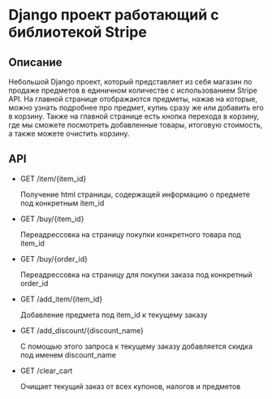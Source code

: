 # Django проект работающий с библиотекой Stripe

## Описание

Небольшой Django проект, который представляет из себя магазин по продаже предметов в единичном количестве с использованием Stripe API.
На главной странице отображаются предметы, нажав на которые, можно узнать подробнее про предмет, купиь сразу же или добавить его в корзину. 
Также на главной странице есть кнопка перехода в корзину, где мы сможете посмотреть добавленные товары, итоговую стоимость, а также можете очистить корзину.

## API

- GET /item/{item_id}

  Получение html страницы, содержащей информацию о предмете под конкретным item_id


- GET /buy/{item_id}

  Переадрессовка на страницу покупки конкретного товара под item_id


- GET /buy/{order_id} 

  Переадрессовка на страницу для покупки заказа под конкретный order_id

- GET /add_item/{item_id}

  Добавление предмета под item_id к текущему заказу


- GET /add_discount/{discount_name}

  С помощью этого запроса к текущему заказу добавляется скидка под именем discount_name


- GET /clear_cart

  Очищает текущий заказ от всех купонов, налогов и предметов

